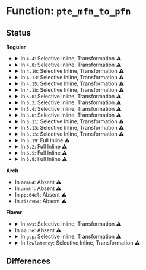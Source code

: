 # Function: <code>pte_mfn_to_pfn</code>

## Status
<b>Regular</b>
<ul>
<li>
<details>
<summary>In <code>4.4</code>: Selective Inline, Transformation ⚠️</summary>

**Collision:** Unique Static

**Inline:** Selective

**Transformation:** True

**Instances:**

```
In arch/x86/xen/mmu.c (ffffffff8101eb20)
Location: arch/x86/xen/mmu.c:367
Inline: True
Inline callers:
  - arch/x86/xen/mmu.c:xen_pte_val
  - arch/x86/xen/mmu.c:xen_pgd_val
  - arch/x86/xen/mmu.c:xen_pmd_val
  - arch/x86/xen/mmu.c:xen_pud_val
Direct callers:
  - arch/x86/xen/mmu.c:xen_pte_val
  - arch/x86/xen/mmu.c:xen_pgd_val
  - arch/x86/xen/mmu.c:xen_pmd_val
  - arch/x86/xen/mmu.c:xen_pud_val
```
**Symbols:**

```
ffffffff8101eb20-ffffffff8101ec1a: pte_mfn_to_pfn.part.10 (STB_LOCAL)
```
</details>
</li>
<li>
<details>
<summary>In <code>4.8</code>: Selective Inline, Transformation ⚠️</summary>

**Collision:** Unique Static

**Inline:** Selective

**Transformation:** True

**Instances:**

```
In arch/x86/xen/mmu.c (ffffffff81022078)
Location: arch/x86/xen/mmu.c:368
Inline: True
Inline callers:
  - arch/x86/xen/mmu.c:xen_pud_val
  - arch/x86/xen/mmu.c:xen_pmd_val
  - arch/x86/xen/mmu.c:xen_pgd_val
  - arch/x86/xen/mmu.c:xen_pte_val
Direct callers:
  - arch/x86/xen/mmu.c:xen_pud_val
  - arch/x86/xen/mmu.c:xen_pmd_val
  - arch/x86/xen/mmu.c:xen_pgd_val
  - arch/x86/xen/mmu.c:xen_pte_val
```
**Symbols:**

```
ffffffff8101df70-ffffffff8101e077: pte_mfn_to_pfn.part.9 (STB_LOCAL)
```
</details>
</li>
<li>
<details>
<summary>In <code>4.10</code>: Selective Inline, Transformation ⚠️</summary>

**Collision:** Unique Static

**Inline:** Selective

**Transformation:** True

**Instances:**

```
In arch/x86/xen/mmu.c (ffffffff810227c8)
Location: arch/x86/xen/mmu.c:368
Inline: True
Inline callers:
  - arch/x86/xen/mmu.c:xen_pud_val
  - arch/x86/xen/mmu.c:xen_pmd_val
  - arch/x86/xen/mmu.c:xen_pgd_val
  - arch/x86/xen/mmu.c:xen_pte_val
Direct callers:
  - arch/x86/xen/mmu.c:xen_pud_val
  - arch/x86/xen/mmu.c:xen_pmd_val
  - arch/x86/xen/mmu.c:xen_pgd_val
  - arch/x86/xen/mmu.c:xen_pte_val
```
**Symbols:**

```
ffffffff8101e660-ffffffff8101e767: pte_mfn_to_pfn.part.8 (STB_LOCAL)
```
</details>
</li>
<li>
<details>
<summary>In <code>4.13</code>: Selective Inline, Transformation ⚠️</summary>

**Collision:** Unique Static

**Inline:** Selective

**Transformation:** True

**Instances:**

```
In arch/x86/xen/mmu_pv.c (ffffffff81024798)
Location: arch/x86/xen/mmu_pv.c:335
Inline: True
Inline callers:
  - arch/x86/xen/mmu_pv.c:xen_pud_val
  - arch/x86/xen/mmu_pv.c:xen_pmd_val
  - arch/x86/xen/mmu_pv.c:xen_pgd_val
  - arch/x86/xen/mmu_pv.c:xen_pte_val
Direct callers:
  - arch/x86/xen/mmu_pv.c:xen_pud_val
  - arch/x86/xen/mmu_pv.c:xen_pmd_val
  - arch/x86/xen/mmu_pv.c:xen_pgd_val
  - arch/x86/xen/mmu_pv.c:xen_pte_val
```
**Symbols:**

```
ffffffff81020610-ffffffff81020714: pte_mfn_to_pfn.part.13 (STB_LOCAL)
```
</details>
</li>
<li>
<details>
<summary>In <code>4.15</code>: Selective Inline, Transformation ⚠️</summary>

**Collision:** Unique Static

**Inline:** Selective

**Transformation:** True

**Instances:**

```
In arch/x86/xen/mmu_pv.c (ffffffff81025338)
Location: arch/x86/xen/mmu_pv.c:315
Inline: True
Inline callers:
  - arch/x86/xen/mmu_pv.c:xen_pud_val
  - arch/x86/xen/mmu_pv.c:xen_pmd_val
  - arch/x86/xen/mmu_pv.c:xen_pgd_val
  - arch/x86/xen/mmu_pv.c:xen_pte_val
Direct callers:
  - arch/x86/xen/mmu_pv.c:xen_pud_val
  - arch/x86/xen/mmu_pv.c:xen_pmd_val
  - arch/x86/xen/mmu_pv.c:xen_pgd_val
  - arch/x86/xen/mmu_pv.c:xen_pte_val
```
**Symbols:**

```
ffffffff810212f0-ffffffff81021447: pte_mfn_to_pfn.part.14 (STB_LOCAL)
```
</details>
</li>
<li>
<details>
<summary>In <code>4.18</code>: Selective Inline, Transformation ⚠️</summary>

**Collision:** Unique Static

**Inline:** Selective

**Transformation:** True

**Instances:**

```
In arch/x86/xen/mmu_pv.c (ffffffff81026085)
Location: arch/x86/xen/mmu_pv.c:324
Inline: True
Inline callers:
  - arch/x86/xen/mmu_pv.c:xen_pud_val
  - arch/x86/xen/mmu_pv.c:xen_pmd_val
  - arch/x86/xen/mmu_pv.c:xen_pgd_val
  - arch/x86/xen/mmu_pv.c:xen_pte_val
Direct callers:
  - arch/x86/xen/mmu_pv.c:xen_pud_val
  - arch/x86/xen/mmu_pv.c:xen_pmd_val
  - arch/x86/xen/mmu_pv.c:xen_pgd_val
  - arch/x86/xen/mmu_pv.c:xen_pte_val
```
**Symbols:**

```
ffffffff81021dc0-ffffffff81021ee0: pte_mfn_to_pfn.part.15 (STB_LOCAL)
```
</details>
</li>
<li>
<details>
<summary>In <code>5.0</code>: Selective Inline, Transformation ⚠️</summary>

**Collision:** Unique Static

**Inline:** Selective

**Transformation:** True

**Instances:**

```
In arch/x86/xen/mmu_pv.c (ffffffff81025c35)
Location: arch/x86/xen/mmu_pv.c:333
Inline: True
Inline callers:
  - arch/x86/xen/mmu_pv.c:xen_pud_val
  - arch/x86/xen/mmu_pv.c:xen_pmd_val
  - arch/x86/xen/mmu_pv.c:xen_pgd_val
  - arch/x86/xen/mmu_pv.c:xen_pte_val
Direct callers:
  - arch/x86/xen/mmu_pv.c:xen_pud_val
  - arch/x86/xen/mmu_pv.c:xen_pmd_val
  - arch/x86/xen/mmu_pv.c:xen_pgd_val
  - arch/x86/xen/mmu_pv.c:xen_pte_val
```
**Symbols:**

```
ffffffff81021740-ffffffff8102185b: pte_mfn_to_pfn.part.18 (STB_LOCAL)
```
</details>
</li>
<li>
<details>
<summary>In <code>5.3</code>: Selective Inline, Transformation ⚠️</summary>

**Collision:** Unique Static

**Inline:** Selective

**Transformation:** True

**Instances:**

```
In arch/x86/xen/mmu_pv.c (ffffffff81027965)
Location: arch/x86/xen/mmu_pv.c:333
Inline: True
Inline callers:
  - arch/x86/xen/mmu_pv.c:xen_pud_val
  - arch/x86/xen/mmu_pv.c:xen_pmd_val
  - arch/x86/xen/mmu_pv.c:xen_pgd_val
  - arch/x86/xen/mmu_pv.c:xen_pte_val
Direct callers:
  - arch/x86/xen/mmu_pv.c:xen_pud_val
  - arch/x86/xen/mmu_pv.c:xen_pmd_val
  - arch/x86/xen/mmu_pv.c:xen_pgd_val
  - arch/x86/xen/mmu_pv.c:xen_pte_val
```
**Symbols:**

```
ffffffff81023340-ffffffff8102345b: pte_mfn_to_pfn.part.0 (STB_LOCAL)
```
</details>
</li>
<li>
<details>
<summary>In <code>5.4</code>: Selective Inline, Transformation ⚠️</summary>

**Collision:** Unique Static

**Inline:** Selective

**Transformation:** True

**Instances:**

```
In arch/x86/xen/mmu_pv.c (ffffffff81027f45)
Location: arch/x86/xen/mmu_pv.c:333
Inline: True
Inline callers:
  - arch/x86/xen/mmu_pv.c:xen_pud_val
  - arch/x86/xen/mmu_pv.c:xen_pmd_val
  - arch/x86/xen/mmu_pv.c:xen_pgd_val
  - arch/x86/xen/mmu_pv.c:xen_pte_val
Direct callers:
  - arch/x86/xen/mmu_pv.c:xen_pud_val
  - arch/x86/xen/mmu_pv.c:xen_pmd_val
  - arch/x86/xen/mmu_pv.c:xen_pgd_val
  - arch/x86/xen/mmu_pv.c:xen_pte_val
```
**Symbols:**

```
ffffffff81023c80-ffffffff81023d9b: pte_mfn_to_pfn.part.0 (STB_LOCAL)
```
</details>
</li>
<li>
<details>
<summary>In <code>5.8</code>: Selective Inline, Transformation ⚠️</summary>

**Collision:** Unique Static

**Inline:** Selective

**Transformation:** True

**Instances:**

```
In arch/x86/xen/mmu_pv.c (ffffffff81029e55)
Location: arch/x86/xen/mmu_pv.c:333
Inline: True
Inline callers:
  - arch/x86/xen/mmu_pv.c:xen_p4d_val
  - arch/x86/xen/mmu_pv.c:xen_pud_val
  - arch/x86/xen/mmu_pv.c:xen_pmd_val
  - arch/x86/xen/mmu_pv.c:xen_pgd_val
  - arch/x86/xen/mmu_pv.c:xen_pte_val
Direct callers:
  - arch/x86/xen/mmu_pv.c:xen_p4d_val
  - arch/x86/xen/mmu_pv.c:xen_pud_val
  - arch/x86/xen/mmu_pv.c:xen_pmd_val
  - arch/x86/xen/mmu_pv.c:xen_pgd_val
  - arch/x86/xen/mmu_pv.c:xen_pte_val
```
**Symbols:**

```
ffffffff810267d0-ffffffff810268eb: pte_mfn_to_pfn.part.0 (STB_LOCAL)
```
</details>
</li>
<li>
<details>
<summary>In <code>5.11</code>: Selective Inline, Transformation ⚠️</summary>

**Collision:** Unique Static

**Inline:** Selective

**Transformation:** True

**Instances:**

```
In arch/x86/xen/mmu_pv.c (ffffffff8102a835)
Location: arch/x86/xen/mmu_pv.c:312
Inline: True
Inline callers:
  - arch/x86/xen/mmu_pv.c:xen_p4d_val
  - arch/x86/xen/mmu_pv.c:xen_pud_val
  - arch/x86/xen/mmu_pv.c:xen_pmd_val
  - arch/x86/xen/mmu_pv.c:xen_pgd_val
  - arch/x86/xen/mmu_pv.c:xen_pte_val
Direct callers:
  - arch/x86/xen/mmu_pv.c:xen_p4d_val
  - arch/x86/xen/mmu_pv.c:xen_pud_val
  - arch/x86/xen/mmu_pv.c:xen_pmd_val
  - arch/x86/xen/mmu_pv.c:xen_pgd_val
  - arch/x86/xen/mmu_pv.c:xen_pte_val
```
**Symbols:**

```
ffffffff81026e90-ffffffff81026fab: pte_mfn_to_pfn.part.0 (STB_LOCAL)
```
</details>
</li>
<li>
<details>
<summary>In <code>5.13</code>: Selective Inline, Transformation ⚠️</summary>

**Collision:** Unique Static

**Inline:** Selective

**Transformation:** True

**Instances:**

```
In arch/x86/xen/mmu_pv.c (ffffffff8102b425)
Location: arch/x86/xen/mmu_pv.c:312
Inline: True
Inline callers:
  - arch/x86/xen/mmu_pv.c:xen_p4d_val
  - arch/x86/xen/mmu_pv.c:xen_pud_val
  - arch/x86/xen/mmu_pv.c:xen_pmd_val
  - arch/x86/xen/mmu_pv.c:xen_pgd_val
  - arch/x86/xen/mmu_pv.c:xen_pte_val
Direct callers:
  - arch/x86/xen/mmu_pv.c:xen_p4d_val
  - arch/x86/xen/mmu_pv.c:xen_pud_val
  - arch/x86/xen/mmu_pv.c:xen_pmd_val
  - arch/x86/xen/mmu_pv.c:xen_pgd_val
  - arch/x86/xen/mmu_pv.c:xen_pte_val
```
**Symbols:**

```
ffffffff81028720-ffffffff81028858: pte_mfn_to_pfn.part.0 (STB_LOCAL)
```
</details>
</li>
<li>
<details>
<summary>In <code>5.15</code>: Selective Inline, Transformation ⚠️</summary>

**Collision:** Unique Static

**Inline:** Selective

**Transformation:** True

**Instances:**

```
In arch/x86/xen/mmu_pv.c (ffffffff8102fb85)
Location: arch/x86/xen/mmu_pv.c:312
Inline: True
Inline callers:
  - arch/x86/xen/mmu_pv.c:xen_p4d_val
  - arch/x86/xen/mmu_pv.c:xen_pud_val
  - arch/x86/xen/mmu_pv.c:xen_pmd_val
  - arch/x86/xen/mmu_pv.c:xen_pgd_val
  - arch/x86/xen/mmu_pv.c:xen_pte_val
Direct callers:
  - arch/x86/xen/mmu_pv.c:xen_p4d_val
  - arch/x86/xen/mmu_pv.c:xen_pud_val
  - arch/x86/xen/mmu_pv.c:xen_pmd_val
  - arch/x86/xen/mmu_pv.c:xen_pgd_val
  - arch/x86/xen/mmu_pv.c:xen_pte_val
```
**Symbols:**

```
ffffffff8102ce60-ffffffff8102cf98: pte_mfn_to_pfn.part.0 (STB_LOCAL)
```
</details>
</li>
<li>
<details>
<summary>In <code>5.19</code>: Full Inline ⚠️</summary>

**Collision:** Unique Static

**Inline:** Full

**Transformation:** False

**Instances:**

```
In arch/x86/xen/mmu_pv.c (ffffffff810350e5)
Location: arch/x86/xen/mmu_pv.c:316
Inline: True
Inline callers:
  - arch/x86/xen/mmu_pv.c:xen_p4d_val
  - arch/x86/xen/mmu_pv.c:xen_p4d_val
  - arch/x86/xen/mmu_pv.c:xen_pud_val
  - arch/x86/xen/mmu_pv.c:xen_pud_val
  - arch/x86/xen/mmu_pv.c:xen_pmd_val
  - arch/x86/xen/mmu_pv.c:xen_pmd_val
  - arch/x86/xen/mmu_pv.c:xen_pgd_val
  - arch/x86/xen/mmu_pv.c:xen_pgd_val
  - arch/x86/xen/mmu_pv.c:xen_pte_val
  - arch/x86/xen/mmu_pv.c:xen_pte_val
```
</details>
</li>
<li>
<details>
<summary>In <code>6.2</code>: Full Inline ⚠️</summary>

**Collision:** Unique Static

**Inline:** Full

**Transformation:** False

**Instances:**

```
In arch/x86/xen/mmu_pv.c (ffffffff8103cce5)
Location: arch/x86/xen/mmu_pv.c:316
Inline: True
Inline callers:
  - arch/x86/xen/mmu_pv.c:xen_p4d_val
  - arch/x86/xen/mmu_pv.c:xen_p4d_val
  - arch/x86/xen/mmu_pv.c:xen_pud_val
  - arch/x86/xen/mmu_pv.c:xen_pud_val
  - arch/x86/xen/mmu_pv.c:xen_pmd_val
  - arch/x86/xen/mmu_pv.c:xen_pmd_val
  - arch/x86/xen/mmu_pv.c:xen_pgd_val
  - arch/x86/xen/mmu_pv.c:xen_pgd_val
  - arch/x86/xen/mmu_pv.c:xen_pte_val
  - arch/x86/xen/mmu_pv.c:xen_pte_val
```
</details>
</li>
<li>
<details>
<summary>In <code>6.5</code>: Full Inline ⚠️</summary>

**Collision:** Unique Static

**Inline:** Full

**Transformation:** False

**Instances:**

```
In arch/x86/xen/mmu_pv.c (ffffffff8103cbc5)
Location: arch/x86/xen/mmu_pv.c:332
Inline: True
Inline callers:
  - arch/x86/xen/mmu_pv.c:xen_p4d_val
  - arch/x86/xen/mmu_pv.c:xen_p4d_val
  - arch/x86/xen/mmu_pv.c:xen_pud_val
  - arch/x86/xen/mmu_pv.c:xen_pud_val
  - arch/x86/xen/mmu_pv.c:xen_pmd_val
  - arch/x86/xen/mmu_pv.c:xen_pmd_val
  - arch/x86/xen/mmu_pv.c:xen_pgd_val
  - arch/x86/xen/mmu_pv.c:xen_pgd_val
  - arch/x86/xen/mmu_pv.c:xen_pte_val
  - arch/x86/xen/mmu_pv.c:xen_pte_val
```
</details>
</li>
<li>
<details>
<summary>In <code>6.8</code>: Full Inline ⚠️</summary>

**Collision:** Unique Static

**Inline:** Full

**Transformation:** False

**Instances:**

```
In arch/x86/xen/mmu_pv.c (ffffffff81043095)
Location: arch/x86/xen/mmu_pv.c:332
Inline: True
Inline callers:
  - arch/x86/xen/mmu_pv.c:xen_p4d_val
  - arch/x86/xen/mmu_pv.c:xen_p4d_val
  - arch/x86/xen/mmu_pv.c:xen_pud_val
  - arch/x86/xen/mmu_pv.c:xen_pud_val
  - arch/x86/xen/mmu_pv.c:xen_pmd_val
  - arch/x86/xen/mmu_pv.c:xen_pmd_val
  - arch/x86/xen/mmu_pv.c:xen_pgd_val
  - arch/x86/xen/mmu_pv.c:xen_pgd_val
  - arch/x86/xen/mmu_pv.c:xen_pte_val
  - arch/x86/xen/mmu_pv.c:xen_pte_val
```
</details>
</li>
</ul>
<b>Arch</b>
<ul>
<li>
In <code>arm64</code>: Absent ⚠️
</li>
<li>
In <code>armhf</code>: Absent ⚠️
</li>
<li>
In <code>ppc64el</code>: Absent ⚠️
</li>
<li>
In <code>riscv64</code>: Absent ⚠️
</li>
</ul>
<b>Flavor</b>
<ul>
<li>
<details>
<summary>In <code>aws</code>: Selective Inline, Transformation ⚠️</summary>

**Collision:** Unique Static

**Inline:** Selective

**Transformation:** True

**Instances:**

```
In arch/x86/xen/mmu_pv.c (ffffffff810280a5)
Location: arch/x86/xen/mmu_pv.c:333
Inline: True
Inline callers:
  - arch/x86/xen/mmu_pv.c:xen_pud_val
  - arch/x86/xen/mmu_pv.c:xen_pmd_val
  - arch/x86/xen/mmu_pv.c:xen_pgd_val
  - arch/x86/xen/mmu_pv.c:xen_pte_val
Direct callers:
  - arch/x86/xen/mmu_pv.c:xen_pud_val
  - arch/x86/xen/mmu_pv.c:xen_pmd_val
  - arch/x86/xen/mmu_pv.c:xen_pgd_val
  - arch/x86/xen/mmu_pv.c:xen_pte_val
```
**Symbols:**

```
ffffffff81023de0-ffffffff81023efb: pte_mfn_to_pfn.part.0 (STB_LOCAL)
```
</details>
</li>
<li>
In <code>azure</code>: Absent ⚠️
</li>
<li>
<details>
<summary>In <code>gcp</code>: Selective Inline, Transformation ⚠️</summary>

**Collision:** Unique Static

**Inline:** Selective

**Transformation:** True

**Instances:**

```
In arch/x86/xen/mmu_pv.c (ffffffff81027f05)
Location: arch/x86/xen/mmu_pv.c:333
Inline: True
Inline callers:
  - arch/x86/xen/mmu_pv.c:xen_pud_val
  - arch/x86/xen/mmu_pv.c:xen_pmd_val
  - arch/x86/xen/mmu_pv.c:xen_pgd_val
  - arch/x86/xen/mmu_pv.c:xen_pte_val
Direct callers:
  - arch/x86/xen/mmu_pv.c:xen_pud_val
  - arch/x86/xen/mmu_pv.c:xen_pmd_val
  - arch/x86/xen/mmu_pv.c:xen_pgd_val
  - arch/x86/xen/mmu_pv.c:xen_pte_val
```
**Symbols:**

```
ffffffff81023c40-ffffffff81023d5b: pte_mfn_to_pfn.part.0 (STB_LOCAL)
```
</details>
</li>
<li>
<details>
<summary>In <code>lowlatency</code>: Selective Inline, Transformation ⚠️</summary>

**Collision:** Unique Static

**Inline:** Selective

**Transformation:** True

**Instances:**

```
In arch/x86/xen/mmu_pv.c (ffffffff81028b95)
Location: arch/x86/xen/mmu_pv.c:333
Inline: True
Inline callers:
  - arch/x86/xen/mmu_pv.c:xen_pud_val
  - arch/x86/xen/mmu_pv.c:xen_pmd_val
  - arch/x86/xen/mmu_pv.c:xen_pgd_val
  - arch/x86/xen/mmu_pv.c:xen_pte_val
Direct callers:
  - arch/x86/xen/mmu_pv.c:xen_pud_val
  - arch/x86/xen/mmu_pv.c:xen_pmd_val
  - arch/x86/xen/mmu_pv.c:xen_pgd_val
  - arch/x86/xen/mmu_pv.c:xen_pte_val
```
**Symbols:**

```
ffffffff810240d0-ffffffff810241eb: pte_mfn_to_pfn.part.0 (STB_LOCAL)
```
</details>
</li>
</ul>

## Differences
